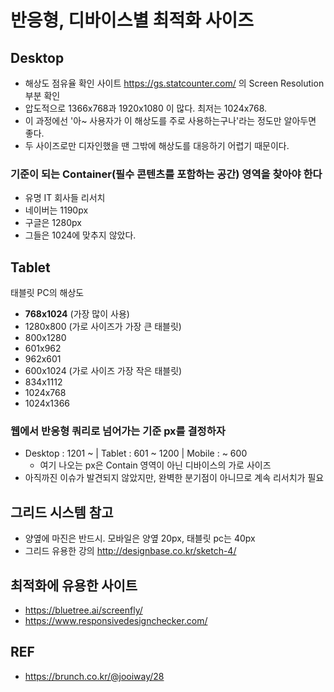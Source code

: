 # 반응형, 디바이스별 최적화 사이즈

## Desktop
- 해상도 점유율 확인 사이트 https://gs.statcounter.com/ 의 Screen Resolution 부분 확인
- 압도적으로 1366x768과 1920x1080 이 많다. 최저는 1024x768.
- 이 과정에선 '아~ 사용자가 이 해상도를 주로 사용하는구나'라는 정도만 알아두면 좋다.
- 두 사이즈로만 디자인했을 땐 그밖에 해상도를 대응하기 어렵기 때문이다.

### 기준이 되는 Container(필수 콘텐츠를 포함하는 공간) 영역을 찾아야 한다
- 유명 IT 회사들 리서치
- 네이버는 1190px
- 구글은 1280px
- 그들은 1024에 맞추지 않았다.

## Tablet
태블릿 PC의 해상도

- **768x1024** (가장 많이 사용)
- 1280x800 (가로 사이즈가 가장 큰 태블릿)
- 800x1280
- 601x962
- 962x601
- 600x1024 (가로 사이즈 가장 작은 태블릿)
- 834x1112
- 1024x768
- 1024x1366

### 웹에서 반응형 쿼리로 넘어가는 기준 px를 결정하자
- Desktop : 1201 ~  |  Tablet : 601 ~ 1200  |  Mobile : ~ 600
  - 여기 나오는 px은 Contain 영역이 아닌 디바이스의 가로 사이즈
- 아직까진 이슈가 발견되지 않았지만, 완벽한 분기점이 아니므로 계속 리서치가 필요

## 그리드 시스템 참고

- 양옆에 마진은 반드시. 모바일은 양옆 20px, 태블릿 pc는 40px
- 그리드 유용한 강의 http://designbase.co.kr/sketch-4/

## 최적화에 유용한 사이트

- https://bluetree.ai/screenfly/
- https://www.responsivedesignchecker.com/

## REF
- https://brunch.co.kr/@jooiway/28